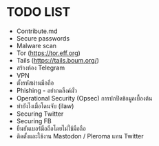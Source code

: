# TODO LIST

* Contribute.md
* Secure passwords
* Malware scan
* Tor (https://tor.eff.org)
* Tails (https://tails.boum.org/)
* สร้างห้อง Telegram
* VPN
* ตั้งรหัสผ่านมือถือ
* Phishing - อย่ากดลิ้งค์มั่ว
* Operational Security (Opsec) การปกปิดข้อมูลเบื้องต้น
* ทำยังไงเมื่อโดนจับ (ilaw)
* Securing Twitter
* Securing FB
* ยืนยันเบอร์มือถือโดยไม่ใช้มือถือ
* ติดตั้งและใช้งาน Mastodon / Pleroma แทน Twitter
